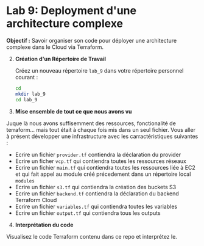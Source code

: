 # Lab 9: Deployment d'une architecture complexe

**Objectif :** Savoir organiser son code pour déployer une architecture complexe dans le Cloud via Terraform.

2. **Création d'un Répertoire de Travail**

   Créez un nouveau répertoire `lab_9` dans votre répertoire personnel courant :

   ```bash
   cd
   mkdir lab_9
   cd lab_9
   ```
3. **Mise ensemble de tout ce que nous avons vu**

Juque là nous avons suffisemment des ressources, fonctionalité de terraform... mais tout était à chaque fois mis dans un seul fichier. Vous aller à présent développer une infrastructure avec les carractéristiques suivantes :

* Ecrire un fichier `provider.tf` contiendra la déclaration du provider
* Ecrire un ficher `vcp.tf` qui contiendra toutes les ressources réseaux
* Ecrire un fichier `main.tf` qui contiendra toutes les ressources liée à EC2 et qui fait appel au module créé précedement dans un répertoire local `modules`
* Ecrire un fichier `s3.tf` qui contiendra la création des buckets S3
* Ecrire un fichier `backend.tf` contiendra la déclaration du backend Terraform Cloud
* Ecrire un fichier `variables.tf` qui contiendra toutes les variables
* Ecrire un fichier `output.tf` qui contiendra tous les outputs


4. **Interprétation du code**

Visualisez le code Terraform contenu dans ce repo et interprétez le. 